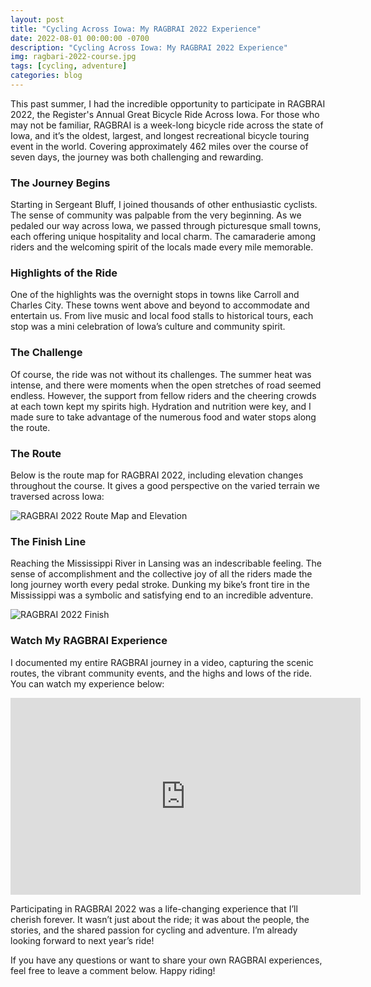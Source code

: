 ```yaml
---
layout: post
title: "Cycling Across Iowa: My RAGBRAI 2022 Experience"
date: 2022-08-01 00:00:00 -0700
description: "Cycling Across Iowa: My RAGBRAI 2022 Experience"
img: ragbari-2022-course.jpg
tags: [cycling, adventure]
categories: blog
---
```


This past summer, I had the incredible opportunity to participate in RAGBRAI 2022, the Register's Annual Great Bicycle Ride Across Iowa. For those who may not be familiar, RAGBRAI is a week-long bicycle ride across the state of Iowa, and it’s the oldest, largest, and longest recreational bicycle touring event in the world. Covering approximately 462 miles over the course of seven days, the journey was both challenging and rewarding.

### The Journey Begins

Starting in Sergeant Bluff, I joined thousands of other enthusiastic cyclists. The sense of community was palpable from the very beginning. As we pedaled our way across Iowa, we passed through picturesque small towns, each offering unique hospitality and local charm. The camaraderie among riders and the welcoming spirit of the locals made every mile memorable.

### Highlights of the Ride

One of the highlights was the overnight stops in towns like Carroll and Charles City. These towns went above and beyond to accommodate and entertain us. From live music and local food stalls to historical tours, each stop was a mini celebration of Iowa’s culture and community spirit.

### The Challenge

Of course, the ride was not without its challenges. The summer heat was intense, and there were moments when the open stretches of road seemed endless. However, the support from fellow riders and the cheering crowds at each town kept my spirits high. Hydration and nutrition were key, and I made sure to take advantage of the numerous food and water stops along the route.

### The Route

Below is the route map for RAGBRAI 2022, including elevation changes throughout the course. It gives a good perspective on the varied terrain we traversed across Iowa:

![RAGBRAI 2022 Route Map and Elevation](mitchtorkelson/assets/img/for_posts/ragbari-2022-course.jpg)

### The Finish Line

Reaching the Mississippi River in Lansing was an indescribable feeling. The sense of accomplishment and the collective joy of all the riders made the long journey worth every pedal stroke. Dunking my bike’s front tire in the Mississippi was a symbolic and satisfying end to an incredible adventure.

![RAGBRAI 2022 Finish](mitchtorkelson/assets/img/for_posts/ragbari-2022-finish.jpg)

### Watch My RAGBRAI Experience

I documented my entire RAGBRAI journey in a video, capturing the scenic routes, the vibrant community events, and the highs and lows of the ride. You can watch my experience below:

<div class="video-container">
  <iframe width="560" height="315" src="https://www.youtube.com/embed/7NJoYC2tF-o" frameborder="0" allowfullscreen></iframe>
</div>

Participating in RAGBRAI 2022 was a life-changing experience that I’ll cherish forever. It wasn’t just about the ride; it was about the people, the stories, and the shared passion for cycling and adventure. I’m already looking forward to next year’s ride!

If you have any questions or want to share your own RAGBRAI experiences, feel free to leave a comment below. Happy riding!



